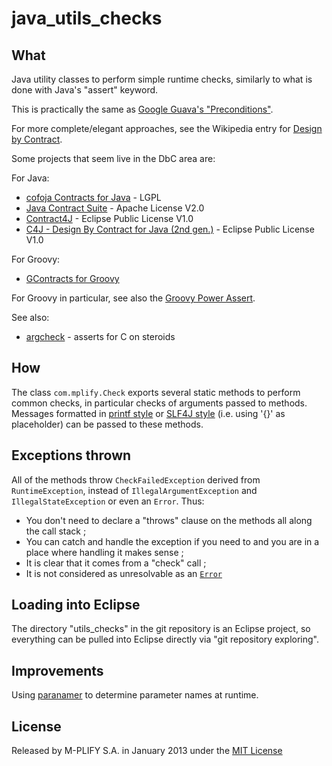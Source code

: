 java_utils_checks
=================

What
----

Java utility classes to perform simple runtime checks, similarly to what is done with Java's "assert" keyword.

This is practically the same as [Google Guava's "Preconditions"](http://code.google.com/p/guava-libraries/wiki/PreconditionsExplained).

For more complete/elegant approaches, see the Wikipedia entry for [Design by Contract](http://en.wikipedia.org/wiki/Design_by_contract). 

Some projects that seem live in the DbC area are:

For Java:

* [cofoja Contracts for Java](https://code.google.com/p/cofoja/) - LGPL
* [Java Contract Suite](http://sourceforge.net/projects/jcontracts/) - Apache License V2.0
* [Contract4J](http://www.polyglotprogramming.com/contract4j) - Eclipse Public License V1.0
* [C4J - Design By Contract for Java (2nd gen.)](http://c4j-team.github.io/C4J/theory.html) - Eclipse Public License V1.0

For Groovy:

* [GContracts for Groovy](http://gcontracts.org/)

For Groovy in particular, see also the [Groovy Power Assert](spot.com/2009/05/new-power-assertions-in-groovy.html).

See also:

* [argcheck](http://who-t.blogspot.com/2013/12/argcheck-assert-on-steroids.html) - asserts for C on steroids

How
---

The class `com.mplify.Check` exports several static methods to perform common checks, in particular checks
of arguments passed to methods. Messages formatted in 
[printf style](http://docs.oracle.com/javase/7/docs/api/java/util/Formatter.html) or [SLF4J style](http://slf4j.org/faq.html#logging_performance)
(i.e. using '{}' as placeholder) can be passed to these methods.

Exceptions thrown
-----------------

All of the methods throw `CheckFailedException` derived from `RuntimeException`, instead of `IllegalArgumentException` and `IllegalStateException` or even an `Error`. Thus:

* You don't need to declare a "throws" clause on the methods all along the call stack ; 
* You can catch and handle the exception if you need to and you are in a place where handling it makes sense ;
* It is clear that it comes from a "check" call ; 
* It is not considered as unresolvable as an [`Error`](http://docs.oracle.com/javase/7/docs/api/java/lang/Error.html)

Loading into Eclipse
--------------------

The directory "utils_checks" in the git repository is an Eclipse project, so everything can be pulled into Eclipse 
directly via "git repository exploring".

Improvements
------------

Using [paranamer](https://github.com/paul-hammant/paranamer) to determine parameter names at runtime.

License
-------

Released by M-PLIFY S.A. in January 2013 under the [MIT License](http://opensource.org/licenses/MIT) 


